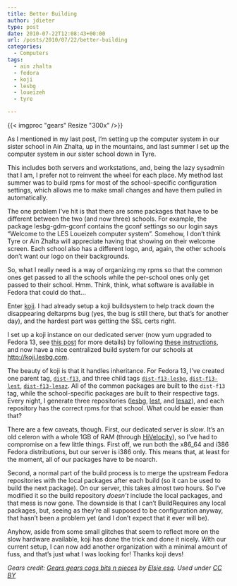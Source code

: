 ```yaml
---
title: Better Building
author: jdieter
type: post
date: 2010-07-22T12:08:43+00:00
url: /posts/2010/07/22/better-building
categories:
  - Computers
tags:
  - ain zhalta
  - fedora
  - koji
  - lesbg
  - loueizeh
  - tyre

---
```

{{< imgproc "gears" Resize "300x" />}}

As I mentioned in my last post, I&#8217;m setting up the computer system in our sister school in Ain Zhalta, up in the mountains, and last summer I set up the computer system in our sister school down in Tyre.

This includes both servers and workstations, and, being the lazy sysadmin that I am, I prefer not to reinvent the wheel for each place. My method last summer was to build rpms for most of the school-specific configuration settings, which allows me to make small changes and have them pulled in automatically.

The one problem I&#8217;ve hit is that there are some packages that have to be different between the two (and now three) schools. For example, the package lesbg-gdm-gconf contains the gconf settings so our login says &#8220;Welcome to the LES Loueizeh computer system&#8221;. Somehow, I don&#8217;t think Tyre or Ain Zhalta will appreciate having that showing on their welcome screen. Each school also has a different logo, and, again, the other schools don&#8217;t want our logo on their backgrounds.

So, what I really need is a way of organizing my rpms so that the common ones get passed to all the schools while the per-school ones only get passed to their school. Hmm. Think, think, what software is available in Fedora that could do that&#8230;

Enter [koji][2]. I had already setup a koji buildsystem to help track down the disappearing deltarpms bug (yes, the bug is still there, but that&#8217;s for another day), and the hardest part was getting the SSL certs right.

I set up a koji instance on our dedicated server (now yum upgraded to Fedora 13, see [this post][3] for more details) by following [these instructions][4], and now have a nice centralized build system for our schools at <http://koji.lesbg.com>.

The beauty of koji is that it handles inheritance. For Fedora 13, I&#8217;ve created one parent tag, [`dist-f13`][5], and three child tags [`dist-f13-lesbg`][6], [`dist-f13-lest`][7], [`dist-f13-lesaz`][8]. All of the common packages are built to the `dist-f13` tag, while the school-specific packages are built to their respective tags. Every night, I generate three repositories ([lesbg][9], [lest][10], and [lesaz][11]), and each repository has the correct rpms for that school. What could be easier than that?

There are a few caveats, though. First, our dedicated server is _slow_. It&#8217;s an old celeron with a whole 1GB of RAM (through [HiVelocity][12]), so I&#8217;ve had to compromise on a few little things. First off, we run both the x86_64 and i386 Fedora distributions, but our server is i386 only. This means that, at least for the moment, all of our packages have to be noarch.

Second, a normal part of the build process is to merge the upstream Fedora repositories with the local packages after each build (so it can be used to build the next package). On our server, this takes almost two hours. So I&#8217;ve modified it so the build repository _doesn&#8217;t_ include the local packages, and that mess is now gone. The downside is that I can&#8217;t BuildRequires any local packages, but, seeing as they&#8217;re all supposed to be configuration anyway, that hasn&#8217;t been a problem yet (and I don&#8217;t expect that it ever will be).

Anyhow, aside from some small glitches that seem to reflect more on the slow hardware available, koji has done the trick and done it nicely. With our current setup, I can now add another organization with a minimal amount of fuss, and that&#8217;s just what I was looking for! Thanks koji devs!

_Gears credit: [Gears gears cogs bits n pieces][13] by [Elsie esq][14]. Used under [CC BY][15]_

 [2]: https://fedorahosted.org/koji/wiki
 [3]: /posts/2010/03/05/from-fedora-8-to-fedora-12-baby-steps
 [4]: http://fedoraproject.org/wiki/Koji/ServerHowTo
 [5]: http://koji.lesbg.com/koji/taginfo?tagID=1
 [6]: http://koji.lesbg.com/koji/taginfo?tagID=6
 [7]: http://koji.lesbg.com/koji/taginfo?tagID=5
 [8]: http://koji.lesbg.com/koji/taginfo?tagID=3
 [9]: http://koji.lesbg.com/lesbg
 [10]: http://koji.lesbg.com/lest
 [11]: http://koji.lesbg.com/lesaz
 [12]: http://www.hivelocity.net/
 [13]: http://www.flickr.com/photos/elsie/8229790/
 [14]: http://www.flickr.com/photos/elsie/
 [15]: http://creativecommons.org/licenses/by/2.0/deed.en
